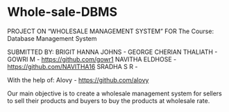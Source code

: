 # Whole-sale-DBMS

PROJECT ON
“WHOLESALE MANAGEMENT SYSTEM”
FOR
The Course: Database Management System


SUBMITTED BY:
BRIGIT HANNA JOHNS -
GEORGE CHERIAN THALIATH -
GOWRI M - https://github.com/gowr1
NAVITHA ELDHOSE - https://github.com/NAVITHA16
SRADHA S R -

With the help of:
Alovy - https://github.com/alovy

Our main objective is to create a wholesale management system for sellers to sell  their products and buyers to buy the products at wholesale rate.
